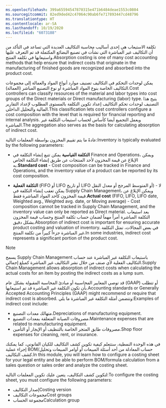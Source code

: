 ```yaml
---
ms.openlocfilehash: 399a65594547870315e471b6484deae1553c0804
ms.sourcegitcommit: 82ed9ded42c47064c90ab6fe717893447cd48796
ms.translationtype: HT
ms.contentlocale: ar-SA
ms.lasthandoff: 10/19/2020
ms.locfileid: "6073188"
---
```


<span data-ttu-id="8ee45-101">تكلفة الاستيعاب هي إحدى أساليب محاسبة التكاليف العديدة التي تساعد في التأكد من أن التكاليف غير المباشرة التي نشأت في تصنيع البضائع المكتملة قد تم التعرف عليها واستيعابها في تكلفه المنتج.</span><span class="sxs-lookup"><span data-stu-id="8ee45-101">Absorption costing is one of many cost accounting methods that help ensure that indirect costs that originate in the manufacturing of finished goods are recognized and absorbed into the product cost.</span></span>

<span data-ttu-id="8ee45-102">يمكن لوحدات التحكم في التكاليف تصنيف موارد أنواع المواد والعمالة إلى مجموعات التكاليف الخاصة بنوع المواد المباشرة أو نوع التصنيع المباشر (العمالة).</span><span class="sxs-lookup"><span data-stu-id="8ee45-102">Cost controllers can classify resources of the material and labor types into cost groups of the Direct materials or Direct manufacturing (labor) type.</span></span> <span data-ttu-id="8ee45-103">يتيح هذا التصنيف لوحدات تحكم التكاليف إعداد تكوين التكلفة بالمستوى المطلوب لإعداد التقارير المالية والتحليل الداخلي.</span><span class="sxs-lookup"><span data-stu-id="8ee45-103">This classification lets cost controllers configure a cost composition with the level that is required for financial reporting and internal analysis.</span></span> <span data-ttu-id="8ee45-104">ويعمل التجميع أيضا كأساس لحساب استيعاب التكلفة غير المباشرة.</span><span class="sxs-lookup"><span data-stu-id="8ee45-104">The aggregation also serves as the basis for calculating absorption of indirect cost.</span></span>

<span data-ttu-id="8ee45-105">عادةً ما يتم تقييم المخزون بواسطة المعلمات التالية:</span><span class="sxs-lookup"><span data-stu-id="8ee45-105">Inventory is typically evaluated by the following parameters:</span></span>

-   <span data-ttu-id="8ee45-106">**التكلفة القياسية** يمكن تتبع إنشاء التكلفة في Finance and Operations، ويمكن الإبلاغ عن قيمة المخزون لأحد المنتجات عن طريق إنشاء التكلفة الخاص به.</span><span class="sxs-lookup"><span data-stu-id="8ee45-106">**Standard cost** - Cost composition can be tracked in Finance and Operations, and the inventory value of a product can be reported by its cost composition.</span></span>

-   <span data-ttu-id="8ee45-107">**التكلفة الفعلية** (FIFO أو LIFO أو تاريخ LIFO أو المتوسط المرجح أو معدل النقل) - لا يمكن تعقب إنشاء التكلفة في Supply Chain Management، ويمكن الإبلاغ عن قيمة المخزون كأحد المواد المباشرة فقط.</span><span class="sxs-lookup"><span data-stu-id="8ee45-107">**Actual cost** (FIFO, LIFO, LIFO date, Weighted avg., Weighted avg. date, or Moving average) - Cost composition cannot be tracked in Supply Chain Management, and the inventory value can only be reported as Direct material.</span></span> <span data-ttu-id="8ee45-108">يعد استيعاب التكلفة المباشرة أمراً مهماً لضمان حساب تكلفة المنتج وحساب قيمة المخزون بشكل دقيق.</span><span class="sxs-lookup"><span data-stu-id="8ee45-108">Absorption of indirect cost is important for ensuring accurate product costing and valuation of inventory.</span></span> <span data-ttu-id="8ee45-109">في بعض المجالات، تمثل التكلفة غير المباشرة جزءاً كبيراً من تكلفة المنتج.</span><span class="sxs-lookup"><span data-stu-id="8ee45-109">In some industries, indirect cost represents a significant portion of the product cost.</span></span>

> [!NOTE]
> <span data-ttu-id="8ee45-110">يسمح Supply Chain Management باستيعاب التكلفة غير المباشرة عند حساب التكاليف الفعلية لأي صنف من خلال نشر التكاليف غير المباشرة كمبلغ إجمالي.</span><span class="sxs-lookup"><span data-stu-id="8ee45-110">Supply Chain Management allows absorption of indirect costs when calculating the actual costs for an item by posting the indirect costs as a lump sum.</span></span>

<span data-ttu-id="8ee45-111">قد توصي المعايير المحاسبية أو مبادئ المحاسبة المقبولة بشكل عام (GAAP) أو تتطلب بأن تكون التكلفة غير المباشرة قد تم استيعابها.</span><span class="sxs-lookup"><span data-stu-id="8ee45-111">Accounting standards or Generally Accepted Accounting Principles (GAAP) might recommend or require that indirect cost is absorbed.</span></span> <span data-ttu-id="8ee45-112">وتتضمن أمثلة التكلفة غير المباشرة ما يلي:</span><span class="sxs-lookup"><span data-stu-id="8ee45-112">Examples of indirect cost include:</span></span>

-   <span data-ttu-id="8ee45-113">متهالك معدات التصنيع.</span><span class="sxs-lookup"><span data-stu-id="8ee45-113">Depreciations of manufacturing equipment.</span></span>
-   <span data-ttu-id="8ee45-114">مصروفات الصيانة المتعلقة بمعدات التصنيع.</span><span class="sxs-lookup"><span data-stu-id="8ee45-114">Maintenance expenses that are related to manufacturing equipment.</span></span>
-   <span data-ttu-id="8ee45-115">مصروفات طابق المتجر الخاصة بالتنظيف أو الإيجار أو التأمين.</span><span class="sxs-lookup"><span data-stu-id="8ee45-115">Shop floor expenses for cleaning, rent, or insurance.</span></span>

<span data-ttu-id="8ee45-116">في هذه الوحدة النمطية، ستتعلم كيفية تكوين كشف التكاليف للكيان القانوني، كما يمكنك إجراء عملية BOM/حساب المعادلة من أحد أسئلة المبيعات أو أوامر المبيعات وتحليل كشف التكاليف.</span><span class="sxs-lookup"><span data-stu-id="8ee45-116">In this module, you will learn how to configure a costing sheet for your legal entity and be able to perform BOM/formula calculation from a sales question or sales order and analyze the costing sheet.</span></span>

<span data-ttu-id="8ee45-117">لتكوين كشف التكاليف، يتعين عليك تكوين المعلمات التالية:</span><span class="sxs-lookup"><span data-stu-id="8ee45-117">To configure the costing sheet, you must configure the following parameters:</span></span>

-   <span data-ttu-id="8ee45-118">إصدار التكاليف</span><span class="sxs-lookup"><span data-stu-id="8ee45-118">Costing version</span></span>
-   <span data-ttu-id="8ee45-119">مجموعات التكاليف</span><span class="sxs-lookup"><span data-stu-id="8ee45-119">Cost groups</span></span>
-   <span data-ttu-id="8ee45-120">مجموعة الحساب</span><span class="sxs-lookup"><span data-stu-id="8ee45-120">Calculation group</span></span>
